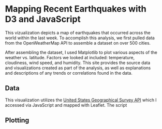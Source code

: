 
# Mapping Recent Earthquakes with D3 and JavaScript



This vizualization depicts a map of earthquakes that occurred across the world within the last week. To accomplish this analysis, we first pulled data from the OpenWeatherMap API to assemble a dataset on over 500 cities.

After assembling the dataset, I used Matplotlib to plot various aspects of the weather vs. latitude. Factors we looked at included: temperature, cloudiness, wind speed, and humidity. This site provides the source data and visualizations created as part of the analysis, as well as explanations and descriptions of any trends or correlations found in the data.

## Data

This visualization utilizes the [United States Geographical Survey API](https://earthquake.usgs.gov/earthquakes/feed/v1.0/geojson.php) which I accessed via JavaScript and mapped with Leaflet. The script


## Plotting